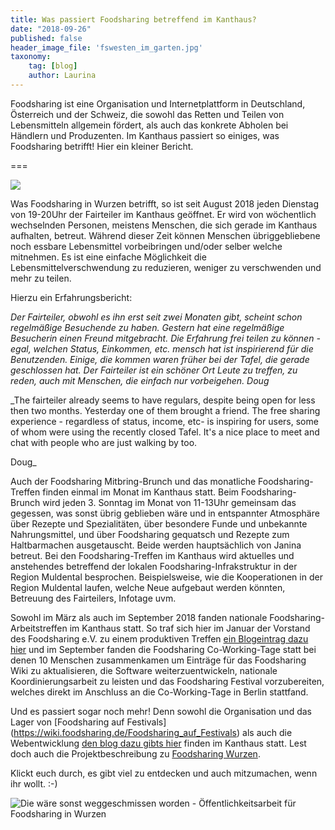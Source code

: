 ```yaml
---
title: Was passiert Foodsharing betreffend im Kanthaus?
date: "2018-09-26"
published: false
header_image_file: 'fswesten_im_garten.jpg'
taxonomy:
    tag: [blog]
    author: Laurina
---
```


Foodsharing ist eine Organisation und Internetplattform in Deutschland, Österreich und der Schweiz, die sowohl das Retten und Teilen von Lebensmitteln allgemein fördert, als auch das konkrete Abholen bei Händlern und Produzenten.
Im Kanthaus passiert so einiges, was Foodsharing betrifft! 
Hier ein kleiner Bericht.

===

![](Fairteiler_geöffnet_Schild.jpg)

Was Foodsharing in Wurzen betrifft, so ist seit August 2018 jeden Dienstag von 19-20Uhr der Fairteiler im Kanthaus geöffnet. Er wird von wöchentlich wechselnden Personen, meistens Menschen, die sich gerade im Kanthaus aufhalten, betreut. Während dieser Zeit können Menschen übriggebliebene noch essbare Lebensmittel vorbeibringen und/oder selber welche mitnehmen. Es ist eine einfache Möglichkeit die Lebensmittelverschwendung zu reduzieren, weniger zu verschwenden und mehr zu teilen.

Hierzu ein Erfahrungsbericht:

_Der Fairteiler, obwohl es ihn erst seit zwei Monaten gibt, scheint schon regelmäßige Besuchende zu haben. Gestern hat eine regelmäßige Besucherin einen Freund mitgebracht. Die Erfahrung frei teilen zu können - egal, welchen Status, Einkommen, etc. mensch hat ist inspirierend für die Benutzenden. Einige, die kommen waren früher bei der Tafel, die gerade geschlossen hat. Der Fairteiler ist ein schöner Ort Leute zu treffen, zu reden, auch mit Menschen, die einfach nur vorbeigehen.
Doug_

_The fairteiler already seems to have regulars, despite being open for less then two months. Yesterday one of them brought a friend. The free sharing experience - regardless of status, income, etc- is inspiring for users, some of whom were using the recently closed Tafel. It's a nice place to meet and chat with people who are just walking by too.

Doug_


Auch der Foodsharing Mitbring-Brunch und das monatliche Foodsharing-Treffen finden einmal im Monat im Kanthaus statt. Beim Foodsharing-Brunch wird jeden 3. Sonntag im Monat von 11-13Uhr gemeinsam das gegessen, was sonst übrig geblieben wäre und in entspannter Atmosphäre über Rezepte und Spezialitäten, über besondere Funde und unbekannte Nahrungsmittel, und über Foodsharing gequatsch und Rezepte zum Haltbarmachen ausgetauscht. Beide werden hauptsächlich von Janina betreut. Bei den Foodsharing-Treffen im Kanthaus wird aktuelles und anstehendes betreffend der lokalen Foodsharing-Infrakstruktur in der Region Muldental besprochen. Beispielsweise, wie die Kooperationen in der Region Muldental laufen, welche Neue aufgebaut werden könnten, Betreuung des Fairteilers, Infotage uvm.

Sowohl im März als auch im September 2018 fanden nationale Foodsharing-Arbeitstreffen im Kanthaus statt. So traf sich hier im Januar der Vorstand des Foodsharing e.V. zu einem produktiven Treffen [ein Blogeintrag dazu hier](https://foodsharing.de/?page=blog&sub=read&id=231) und im September fanden die Foodsharing Co-Working-Tage statt bei denen 10 Menschen zusammenkamen um Einträge für das Foodsharing Wiki zu aktualisieren, die Software weiterzuentwickeln, nationale Koordinierungsarbeit zu leisten und das Foodsharing Festival vorzubereiten, welches direkt im Anschluss an die Co-Working-Tage in Berlin stattfand.

Und es passiert sogar noch mehr!
Denn sowohl die Organisation und das Lager von [Foodsharing auf Festivals] (https://wiki.foodsharing.de/Foodsharing_auf_Festivals) als auch die Webentwicklung [den blog dazu gibts hier](https://devblog.foodsharing.de/index.en.html) finden im Kanthaus statt.
Lest doch auch die Projektbeschreibung zu [Foodsharing Wurzen](https://kanthaus.online/de/projects/foodsharing).

Klickt euch durch, es gibt viel zu entdecken und auch mitzumachen, wenn ihr wollt. :-)

![Die wäre sonst weggeschmissen worden - Öffentlichkeitsarbeit für Foodsharing in Wurzen](Foodsharingöffentlichkeitsarbeit-in-Wurzen.jpg)

